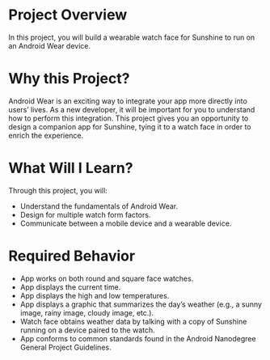 # Project Overview
In this project, you will build a wearable watch face for Sunshine to run on an Android Wear device.

# Why this Project?
Android Wear is an exciting way to integrate your app more directly into users’ lives. As a new developer, it will be important for you to understand how to perform this integration. This project gives you an opportunity to design a companion app for Sunshine, tying it to a watch face in order to enrich the experience.

# What Will I Learn?
Through this project, you will:

- Understand the fundamentals of Android Wear.
- Design for multiple watch form factors.
- Communicate between a mobile device and a wearable device.

# Required Behavior
- App works on both round and square face watches.
- App displays the current time.
- App displays the high and low temperatures.
- App displays a graphic that summarizes the day’s weather (e.g., a sunny image, rainy image, cloudy image, etc.).
- Watch face obtains weather data by talking with a copy of Sunshine running on a device paired to the watch.
- App conforms to common standards found in the Android Nanodegree General Project Guidelines.
